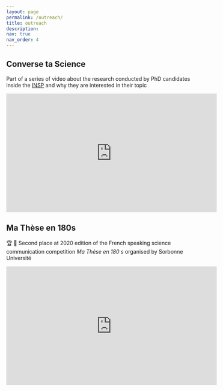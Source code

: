 ```yaml
---
layout: page
permalink: /outreach/
title: outreach
description:
nav: true
nav_order: 4
---
```



## Converse ta Science

Part of a series of video about the research conducted by PhD candidates inside the [INSP](https://w3.insp.upmc.fr/) and why they are interested in their topic

<iframe width="560" height="315" src="https://www.youtube-nocookie.com/embed/6a9oJVbR0Iw?si=CoEjLduA2J_Jvls4" title="YouTube video player" frameborder="0" allow="accelerometer; autoplay; clipboard-write; encrypted-media; gyroscope; picture-in-picture; web-share" referrerpolicy="strict-origin-when-cross-origin" allowfullscreen></iframe>
       

## Ma Thèse en 180s

🏆 🥈 Second place at 2020 edition of the French speaking science communication competition <em>Ma Thèse en 180 s</em> organised by Sorbonne Université

<iframe width="560" height="315" src="https://www.youtube-nocookie.com/embed/0CmhPLTNhuE?si=TH0m23ddcPvI-wT1" title="YouTube video player" frameborder="0" allow="accelerometer; autoplay; clipboard-write; encrypted-media; gyroscope; picture-in-picture; web-share" referrerpolicy="strict-origin-when-cross-origin" allowfullscreen></iframe>
